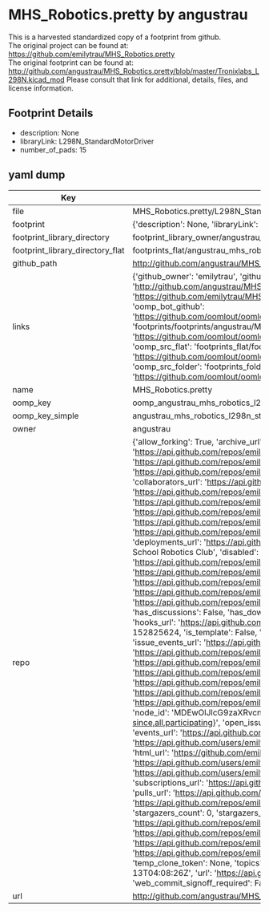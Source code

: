 # MHS_Robotics.pretty by angustrau  
This is a harvested standardized copy of a footprint from github.  
The original project can be found at:  
https://github.com/emilytrau/MHS_Robotics.pretty  
The original footprint can be found at:
http://github.com/angustrau/MHS_Robotics.pretty/blob/master/Tronixlabs_L298N.kicad_mod
Please consult that link for additional, details, files, and license information.  
## Footprint Details
* description: None  
* libraryLink: L298N_StandardMotorDriver  
* number_of_pads: 15  
## yaml dump  
| Key | Value |  
| --- | --- |  
| file | MHS_Robotics.pretty/L298N_StandardMotorDriver.kicad_mod |  
| footprint | {'description': None, 'libraryLink': 'L298N_StandardMotorDriver', 'number_of_pads': 15} |  
| footprint_library_directory | footprint_library_owner/angustrau_MHS_Robotics.pretty |  
| footprint_library_directory_flat | footprints_flat/angustrau_mhs_robotics_l298n_standardmotordriver/working |  
| github_path | http://github.com/angustrau/MHS_Robotics.pretty/blob/master/L298N_StandardMotorDriver.kicad_mod |  
| links | {'github_owner': 'emilytrau', 'github_repo_name': 'MHS_Robotics.pretty', 'github_src': 'http://github.com/angustrau/MHS_Robotics.pretty/blob/master/Tronixlabs_L298N.kicad_mod', 'github_src_repo': 'https://github.com/emilytrau/MHS_Robotics.pretty', 'oomp_bot': 'footprints/angustrau_mhs_robotics_l298n_standardmotordriver/working', 'oomp_bot_github': 'https://github.com/oomlout/oomlout_oomp_footprint_bot/tree/main/footprints/angustrau_mhs_robotics_l298n_standardmotordriver/working', 'oomp_doc': 'footprints/footprints/angustrau/MHS_Robotics/L298N_StandardMotorDriver/working/', 'oomp_doc_github': 'https://github.com/oomlout/oomlout_oomp_footprint_doc/tree/main/footprints/footprints/angustrau/MHS_Robotics/L298N_StandardMotorDriver/working', 'oomp_src_flat': 'footprints_flat/footprints_flat/angustrau_mhs_robotics_l298n_standardmotordriver/working', 'oomp_src_flat_github': 'https://github.com/oomlout/oomlout_oomp_footprint_src/tree/main/footprints_flat/angustrau_mhs_robotics_l298n_standardmotordriver/working', 'oomp_src_folder': 'footprints_folder/footprints_folder/angustrau/MHS_Robotics/L298N_StandardMotorDriver/working', 'oomp_src_folder_github': 'https://github.com/oomlout/oomlout_oomp_footprint_src/tree/main/footprints_folder/angustrau/MHS_Robotics/L298N_StandardMotorDriver/working'} |  
| name | MHS_Robotics.pretty |  
| oomp_key | oomp_angustrau_mhs_robotics_l298n_standardmotordriver |  
| oomp_key_simple | angustrau_mhs_robotics_l298n_standardmotordriver |  
| owner | angustrau |  
| repo | {'allow_forking': True, 'archive_url': 'https://api.github.com/repos/emilytrau/MHS_Robotics.pretty/{archive_format}{/ref}', 'archived': False, 'assignees_url': 'https://api.github.com/repos/emilytrau/MHS_Robotics.pretty/assignees{/user}', 'blobs_url': 'https://api.github.com/repos/emilytrau/MHS_Robotics.pretty/git/blobs{/sha}', 'branches_url': 'https://api.github.com/repos/emilytrau/MHS_Robotics.pretty/branches{/branch}', 'clone_url': 'https://github.com/emilytrau/MHS_Robotics.pretty.git', 'collaborators_url': 'https://api.github.com/repos/emilytrau/MHS_Robotics.pretty/collaborators{/collaborator}', 'comments_url': 'https://api.github.com/repos/emilytrau/MHS_Robotics.pretty/comments{/number}', 'commits_url': 'https://api.github.com/repos/emilytrau/MHS_Robotics.pretty/commits{/sha}', 'compare_url': 'https://api.github.com/repos/emilytrau/MHS_Robotics.pretty/compare/{base}...{head}', 'contents_url': 'https://api.github.com/repos/emilytrau/MHS_Robotics.pretty/contents/{+path}', 'contributors_url': 'https://api.github.com/repos/emilytrau/MHS_Robotics.pretty/contributors', 'created_at': '2018-10-13T01:59:39Z', 'default_branch': 'master', 'deployments_url': 'https://api.github.com/repos/emilytrau/MHS_Robotics.pretty/deployments', 'description': 'KiCAD components for the Melbourne High School Robotics Club', 'disabled': False, 'downloads_url': 'https://api.github.com/repos/emilytrau/MHS_Robotics.pretty/downloads', 'events_url': 'https://api.github.com/repos/emilytrau/MHS_Robotics.pretty/events', 'fork': False, 'forks': 0, 'forks_count': 0, 'forks_url': 'https://api.github.com/repos/emilytrau/MHS_Robotics.pretty/forks', 'full_name': 'emilytrau/MHS_Robotics.pretty', 'git_commits_url': 'https://api.github.com/repos/emilytrau/MHS_Robotics.pretty/git/commits{/sha}', 'git_refs_url': 'https://api.github.com/repos/emilytrau/MHS_Robotics.pretty/git/refs{/sha}', 'git_tags_url': 'https://api.github.com/repos/emilytrau/MHS_Robotics.pretty/git/tags{/sha}', 'git_url': 'git://github.com/emilytrau/MHS_Robotics.pretty.git', 'has_discussions': False, 'has_downloads': True, 'has_issues': True, 'has_pages': False, 'has_projects': True, 'has_wiki': True, 'homepage': None, 'hooks_url': 'https://api.github.com/repos/emilytrau/MHS_Robotics.pretty/hooks', 'html_url': 'https://github.com/emilytrau/MHS_Robotics.pretty', 'id': 152825624, 'is_template': False, 'issue_comment_url': 'https://api.github.com/repos/emilytrau/MHS_Robotics.pretty/issues/comments{/number}', 'issue_events_url': 'https://api.github.com/repos/emilytrau/MHS_Robotics.pretty/issues/events{/number}', 'issues_url': 'https://api.github.com/repos/emilytrau/MHS_Robotics.pretty/issues{/number}', 'keys_url': 'https://api.github.com/repos/emilytrau/MHS_Robotics.pretty/keys{/key_id}', 'labels_url': 'https://api.github.com/repos/emilytrau/MHS_Robotics.pretty/labels{/name}', 'language': None, 'languages_url': 'https://api.github.com/repos/emilytrau/MHS_Robotics.pretty/languages', 'license': None, 'merges_url': 'https://api.github.com/repos/emilytrau/MHS_Robotics.pretty/merges', 'milestones_url': 'https://api.github.com/repos/emilytrau/MHS_Robotics.pretty/milestones{/number}', 'mirror_url': None, 'name': 'MHS_Robotics.pretty', 'network_count': 0, 'node_id': 'MDEwOlJlcG9zaXRvcnkxNTI4MjU2MjQ=', 'notifications_url': 'https://api.github.com/repos/emilytrau/MHS_Robotics.pretty/notifications{?since,all,participating}', 'open_issues': 0, 'open_issues_count': 0, 'owner': {'avatar_url': 'https://avatars.githubusercontent.com/u/13267947?v=4', 'events_url': 'https://api.github.com/users/emilytrau/events{/privacy}', 'followers_url': 'https://api.github.com/users/emilytrau/followers', 'following_url': 'https://api.github.com/users/emilytrau/following{/other_user}', 'gists_url': 'https://api.github.com/users/emilytrau/gists{/gist_id}', 'gravatar_id': '', 'html_url': 'https://github.com/emilytrau', 'id': 13267947, 'login': 'emilytrau', 'node_id': 'MDQ6VXNlcjEzMjY3OTQ3', 'organizations_url': 'https://api.github.com/users/emilytrau/orgs', 'received_events_url': 'https://api.github.com/users/emilytrau/received_events', 'repos_url': 'https://api.github.com/users/emilytrau/repos', 'site_admin': False, 'starred_url': 'https://api.github.com/users/emilytrau/starred{/owner}{/repo}', 'subscriptions_url': 'https://api.github.com/users/emilytrau/subscriptions', 'type': 'User', 'url': 'https://api.github.com/users/emilytrau'}, 'private': False, 'pulls_url': 'https://api.github.com/repos/emilytrau/MHS_Robotics.pretty/pulls{/number}', 'pushed_at': '2018-10-13T04:06:05Z', 'releases_url': 'https://api.github.com/repos/emilytrau/MHS_Robotics.pretty/releases{/id}', 'size': 1712, 'ssh_url': 'git@github.com:emilytrau/MHS_Robotics.pretty.git', 'stargazers_count': 0, 'stargazers_url': 'https://api.github.com/repos/emilytrau/MHS_Robotics.pretty/stargazers', 'statuses_url': 'https://api.github.com/repos/emilytrau/MHS_Robotics.pretty/statuses/{sha}', 'subscribers_count': 2, 'subscribers_url': 'https://api.github.com/repos/emilytrau/MHS_Robotics.pretty/subscribers', 'subscription_url': 'https://api.github.com/repos/emilytrau/MHS_Robotics.pretty/subscription', 'svn_url': 'https://github.com/emilytrau/MHS_Robotics.pretty', 'tags_url': 'https://api.github.com/repos/emilytrau/MHS_Robotics.pretty/tags', 'teams_url': 'https://api.github.com/repos/emilytrau/MHS_Robotics.pretty/teams', 'temp_clone_token': None, 'topics': [], 'trees_url': 'https://api.github.com/repos/emilytrau/MHS_Robotics.pretty/git/trees{/sha}', 'updated_at': '2018-10-13T04:08:26Z', 'url': 'https://api.github.com/repos/emilytrau/MHS_Robotics.pretty', 'visibility': 'public', 'watchers': 0, 'watchers_count': 0, 'web_commit_signoff_required': False} |  
| url | http://github.com/angustrau/MHS_Robotics.pretty |  

